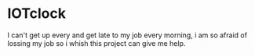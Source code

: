 # IOTclock
I can't get up every and get late to my job every morning, i am so afraid of lossing my job so i whish this project can give me help. 
